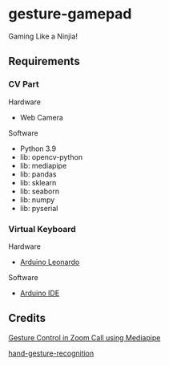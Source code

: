 # gesture-gamepad

Gaming Like a Ninjia!

## Requirements

### CV Part

Hardware

* Web Camera

Software

* Python 3.9
* lib: opencv-python
* lib: mediapipe
* lib: pandas
* lib: sklearn
* lib: seaborn
* lib: numpy
* lib: pyserial

### Virtual Keyboard

Hardware

* [Arduino Leonardo](https://docs.arduino.cc/hardware/leonardo)

Software

* [Arduino IDE](https://www.arduino.cc/en/software)


## Credits

[Gesture Control in Zoom Call using Mediapipe](https://learnopencv.com/gesture-control-in-zoom-call-using-mediapipe/)

[hand-gesture-recognition](https://github.com/dongdv95/hand-gesture-recognition)